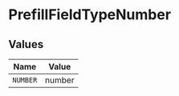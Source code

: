 # PrefillFieldTypeNumber


## Values

| Name     | Value    |
| -------- | -------- |
| `NUMBER` | number   |